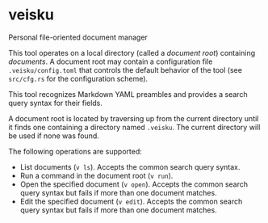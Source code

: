 # veisku

Personal file-oriented document manager

This tool operates on a local directory (called a *document root*) containing *documents*. A document root may contain a configuration file `.veisku/config.toml` that controls the default behavior of the tool (see `src/cfg.rs` for the configuration scheme).

This tool recognizes Markdown YAML preambles and provides a search query syntax for their fields.

A document root is located by traversing up from the current directory until it finds one containing a directory named `.veisku`. The current directory will be used if none was found.

The following operations are supported:

 - List documents (`v ls`). Accepts the common search query syntax.
 - Run a command in the document root (`v run`).
 - Open the specified document (`v open`). Accepts the common search query syntax but fails if more than one document matches.
 - Edit the specified document (`v edit`). Accepts the common search query syntax but fails if more than one document matches.

